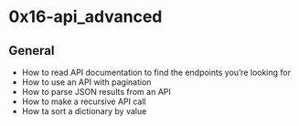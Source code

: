 # 0x16-api_advanced
## General
- How to read API documentation to find the endpoints you’re looking for
- How to use an API with pagination
- How to parse JSON results from an API
- How to make a recursive API call
- How ta sort a dictionary by value
